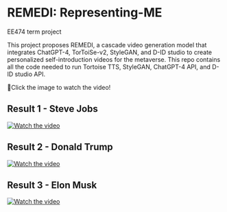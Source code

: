 # REMEDI: Representing-ME
EE474 term project

This project proposes REMEDI, a cascade video generation model that integrates ChatGPT-4, TorToiSe-v2, StyleGAN, and D-ID studio to create personalized self-introduction videos for the metaverse. This repo contains all the code needed to run Tortoise TTS, StyleGAN, ChatGPT-4 API, and D-ID studio API.

Click the image to watch the video!

## Result 1 - Steve Jobs

[![Watch the video](https://img.youtube.com/vi/QHUvBSEBgrQ/0.jpg)](https://www.youtube.com/watch?v=QHUvBSEBgrQ)


## Result 2 - Donald Trump

[![Watch the video](https://img.youtube.com/vi/1nvCJsm_orE/0.jpg)](https://www.youtube.com/watch?v=1nvCJsm_orE)


## Result 3 - Elon Musk

[![Watch the video](https://img.youtube.com/vi/nrqS4_CPcsI/0.jpg)](https://youtu.be/nrqS4_CPcsI)
